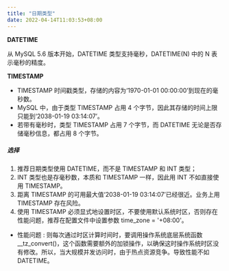 ```yaml
---
title: "日期类型"
date: 2022-04-14T11:03:53+08:00
---
```



**DATETIME**

从 MySQL 5.6 版本开始，DATETIME 类型支持毫秒，DATETIME(N) 中的 N 表示毫秒的精度。

**TIMESTAMP**

* TIMESTAMP 时间戳类型，存储的内容为‘1970-01-01 00:00:00’到现在的毫秒数。
* MySQL 中，由于类型 TIMESTAMP 占用 4 个字节，因此其存储的时间上限只能到‘2038-01-19 03:14:07’。
* 若带有毫秒时，类型 TIMESTAMP 占用 7 个字节，而 DATETIME 无论是否存储毫秒信息，都占用 8 个字节。

##### 选择

1. 推荐日期类型使用 DATETIME，而不是 TIMESTAMP 和 INT 类型；
2. INT 类型也是存毫秒数，本质和 TIMESTAMP 一样，因此用 INT 不如直接使用 TIMESTAMP。
3. 距离 TIMESTAMP 的可用最大值‘2038-01-19 03:14:07’已经很近。业务上用 TIMESTAMP 存在风险。
4. 使用 TIMESTAMP 必须显式地设置时区，不要使用默认系统时区，否则存在性能问题，推荐在配置文件中设置参数 time_zone = '+08:00'。

* 性能问题 : 则每次通过时区计算时间时，要调用操作系统底层系统函数 __tz_convert()，这个函数需要额外的加锁操作，以确保这时操作系统时区没有修改。所以，当大规模并发访问时，由于热点资源竞争。导致性能不如 DATETIME。